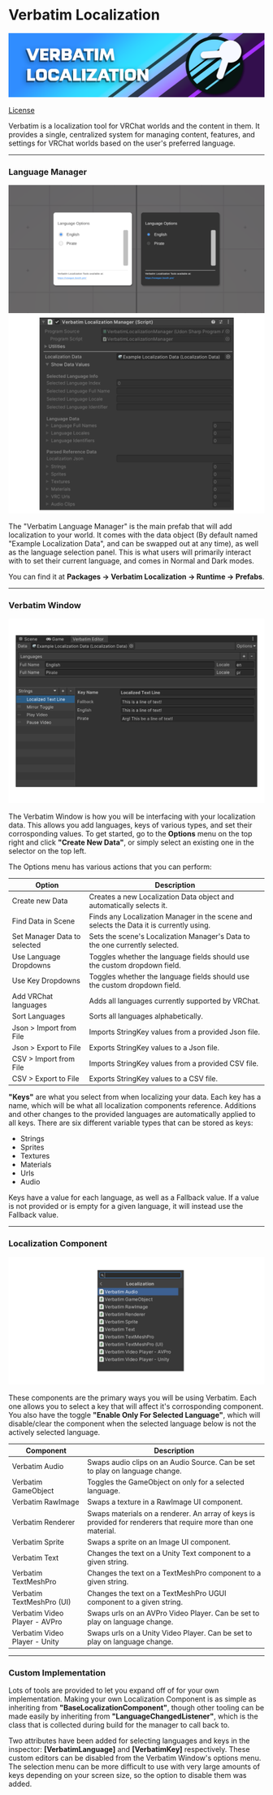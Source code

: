 # Verbatim Localization
![Verbatim Icon](https://github.com/VirtualVisions/Verbatim-Documentation/blob/main/Images/ReadMe%20Banner.png)

[License](https://github.com/VirtualVisions/Verbatim-Documentation/blob/main/license.md)

Verbatim is a localization tool for VRChat worlds and the content in them.
It provides a single, centralized system for managing content, features, and settings for VRChat worlds based on the user's preferred language.

---
### Language Manager
![Language Manager](https://github.com/VirtualVisions/Verbatim-Documentation/blob/main/Images/LanguageManager.png)
![Language Manager](https://github.com/VirtualVisions/Verbatim-Documentation/blob/main/Images/LocalizationManagerComponent.png)

The "Verbatim Language Manager" is the main prefab that will add localization to your world.
It comes with the data object (By default named "Example Localization Data", and can be swapped out at any time), as well as the language selection panel.
This is what users will primarily interact with to set their current language, and comes in Normal and Dark modes.

You can find it at **Packages -> Verbatim Localization -> Runtime -> Prefabs**.

---

### Verbatim Window
![Verbatim Window](https://github.com/VirtualVisions/Verbatim-Documentation/blob/main/Images/VerbatimWindow.png)

The Verbatim Window is how you will be interfacing with your localization data.
This allows you add languages, keys of various types, and set their corrosponding values.
To get started, go to the **Options** menu on the top right and click **"Create New Data"**, or simply select an existing one in the selector on the top left.

The Options menu has various actions that you can perform:

| Option | Description |
| ----------- | ----------- |
| Create new Data | Creates a new Localization Data object and automatically selects it. |
| Find Data in Scene | Finds any Localization Manager in the scene and selects the Data it is currently using. |
| Set Manager Data to selected | Sets the scene's Localization Manager's Data to the one currently selected. |
| Use Language Dropdowns | Toggles whether the language fields should use the custom dropdown field. |
| Use Key Dropdowns | Toggles whether the language fields should use the custom dropdown field. |
| Add VRChat languages | Adds all languages currently supported by VRChat. |
| Sort Languages | Sorts all languages alphabetically. |
| Json > Import from File | Imports StringKey values from a provided Json file. |
| Json > Export to File | Exports StringKey values to a Json file. |
| CSV > Import from File | Imports StringKey values from a provided CSV file. |
| CSV > Export to File | Exports StringKey values to a CSV file. |

**"Keys"** are what you select from when localizing your data.
Each key has a name, which will be what all localization components reference.
Additions and other changes to the provided languages are automatically applied to all keys.
There are six different variable types that can be stored as keys:
- Strings
- Sprites
- Textures
- Materials
- Urls
- Audio

Keys have a value for each language, as well as a Fallback value.
If a value is not provided or is empty for a given language, it will instead use the Fallback value.

---

### Localization Component
![Verbatim Window](https://github.com/VirtualVisions/Verbatim-Documentation/blob/main/Images/LocalizationComponents.png)

These components are the primary ways you will be using Verbatim.
Each one allows you to select a key that will affect it's corrosponding component.
You also have the toggle **"Enable Only For Selected Language"**, which will disable/clear the component when the selected language below is not the actively selected language.

| Component | Description |
| ----------- | ----------- |
| Verbatim Audio | Swaps audio clips on an Audio Source. Can be set to play on language change. |
| Verbatim GameObject | Toggles the GameObject on only for a selected language. |
| Verbatim RawImage | Swaps a texture in a RawImage UI component. |
| Verbatim Renderer | Swaps materials on a renderer. An array of keys is provided for renderers that require more than one material. |
| Verbatim Sprite | Swaps a sprite on an Image UI component. |
| Verbatim Text | Changes the text on a Unity Text component to a given string. |
| Verbatim TextMeshPro | Changes the text on a TextMeshPro component to a given string. |
| Verbatim TextMeshPro (UI) | Changes the text on a TextMeshPro UGUI component to a given string. |
| Verbatim Video Player - AVPro | Swaps urls on an AVPro Video Player. Can be set to play on language change. |
| Verbatim Video Player - Unity | Swaps urls on a Unity Video Player. Can be set to play on language change. |

---
### Custom Implementation

Lots of tools are provided to let you expand off of for your own implementation.
Making your own Localization Component is as simple as inheriting from **"BaseLocalizationComponent"**, though other tooling can be made easily by inheriting from **"LanguageChangedListener"**, which is the class that is collected during build for the manager to call back to.

Two attributes have been added for selecting languages and keys in the inspector: **[VerbatimLanguage]** and **[VerbatimKey]** respectively.
These custom editors can be disabled from the Verbatim Window's options menu.
The selection menu can be more difficult to use with very large amounts of keys depending on your screen size, so the option to disable them was added.